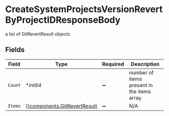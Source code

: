 # CreateSystemProjectsVersionRevertByProjectIDResponseBody

a list of GitRevertResult objects


## Fields

| Field                                                                      | Type                                                                       | Required                                                                   | Description                                                                |
| -------------------------------------------------------------------------- | -------------------------------------------------------------------------- | -------------------------------------------------------------------------- | -------------------------------------------------------------------------- |
| `Count`                                                                    | **int64*                                                                   | :heavy_minus_sign:                                                         | number of items present in the items array                                 |
| `Items`                                                                    | [][components.GitRevertResult](../../models/components/gitrevertresult.md) | :heavy_minus_sign:                                                         | N/A                                                                        |